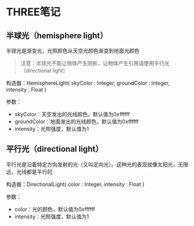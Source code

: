 # THREE笔记

## 半球光（hemisphere light）

半球光是渐变光，光照颜色从天空光颜色渐变到地面光颜色

> 注意：半球光不能让物体产生阴影，让物体产生引用请使用平行光（directional light）

构造器：HemisphereLight\( skyColor : Integer, groundColor : Integer, intensity : Float \)

参数：

* skyColor：天空发出的光线颜色，默认值为0xffffff
* groundColor：地面发出的光线颜色，默认值为0xffffff
* intensity：光照强度，默认值为1

## 平行光（directional light）

平行光是沿着特定方向发射的光（又叫定向光）。这种光的表现就像太阳光，无限远，光线都是平行的

构造器：DirectionalLight\( color : Integer, intensity : Float \)

参数：

* color：光的颜色，默认值为0xffffff
* intensity：光照强度，默认值为1

